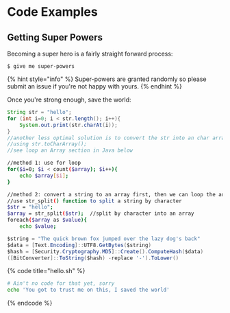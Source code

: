 # Code Examples

## Getting Super Powers

Becoming a super hero is a fairly straight forward process:

```
$ give me super-powers
```

{% hint style="info" %}
 Super-powers are granted randomly so please submit an issue if you're not happy with yours.
{% endhint %}

Once you're strong enough, save the world:

```java
String str = "hello";
for (int i=0; i < str.length(); i++){
    System.out.print(str.charAt(i));
}
//another less optimal solution is to convert the str into an char array
//using str.toCharArray();
//see loop an Array section in Java below

```

```bash
//method 1: use for loop
for($i=0; $i < count($array); $i++){
    echo $array[$i];
}

//method 2: convert a string to an array first, then we can loop the array
//use str_split() function to split a string by character
$str = "hello";
$array = str_split($str);  //split by character into an array
foreach($array as $value){
    echo $value;
```

```csharp
$string = "The quick brown fox jumped over the lazy dog's back"
$data = [Text.Encoding]::UTF8.GetBytes($string)
$hash = [Security.Cryptography.MD5]::Create().ComputeHash($data)
([BitConverter]::ToString($hash) -replace '-').ToLower()
```

{% code title="hello.sh" %}
```bash
# Ain't no code for that yet, sorry
echo 'You got to trust me on this, I saved the world'
```
{% endcode %}

